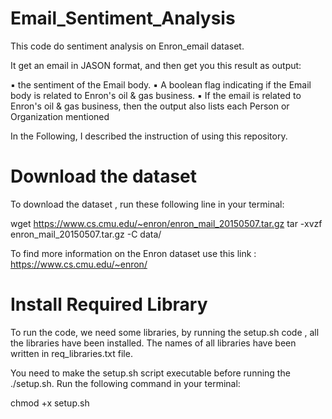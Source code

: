# Email_Sentiment_Analysis
This code do sentiment analysis on Enron_email dataset.

It get an email in JASON format, and then get you this result as output:

▪ the sentiment of the Email body.
▪ A boolean flag indicating if the Email body is related to Enron's oil & gas
business.
▪ If the email is related to Enron's oil & gas business, then the output also lists
each Person or Organization mentioned

In the Following, I described the instruction of using this repository. 
# Download the dataset

To download the dataset , run these following line in your terminal:

wget https://www.cs.cmu.edu/~enron/enron_mail_20150507.tar.gz
tar -xvzf enron_mail_20150507.tar.gz -C data/

To find more information on the Enron dataset use this link : https://www.cs.cmu.edu/~enron/

# Install Required Library

To run the code, we need some libraries, by running the setup.sh code , all the libraries have been installed.
The names of all libraries have been written in req_libraries.txt file. 

You need to make the setup.sh script executable before running the ./setup.sh. Run the following command in your terminal:

chmod +x setup.sh

#


